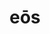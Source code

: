 ---
title: eōs
meaning: them (accusative)
ch: 5
pos: pronoun
abbgender: m.
abbgender2: masc.
gender: masculine
---